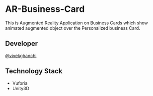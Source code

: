 # AR-Business-Card

This is Augmented Reality Application on Business Cards which show  animated augmented object over the  Personalized business Card.


## Developer

 [@vivekghanchi](https://github.com/vivekghanchi)

## Technology Stack

- Vuforia
- Unity3D

